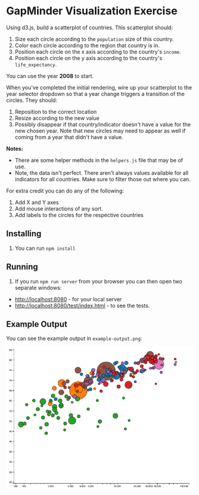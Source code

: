 # GapMinder Visualization Exercise

Using d3.js, build a scatterplot of countries. This scatterplot should:

1. Size each circle according to the `population` size of this country.
2. Color each circle according to the region that country is in.
3. Position each circle on the x axis according to the country's `income`.
4. Position each circle on the y axis according to the country's `life_expectancy`.

You can use the year **2008** to start.

When you've completed the initial rendering, wire up your scatterplot to the
year selector dropdown so that a year change triggers a transition of the circles.
They should:

1. Reposition to the correct location
2. Resize according to the new value
3. Possibly disappear if that country/indicator doesn't have a value for the new
chosen year. Note that new circles may need to appear as well if coming from a
year that didn't have a value.

**Notes:**

* There are some helper methods in the `helpers.js` file that may be of use.
* Note, the data isn't perfect. There aren't always values available for all
indicators for all countries. Make sure to filter those out where you can.

For extra credit you can do any of the following:

1. Add X and Y axes
2. Add mouse interactions of any sort.
3. Add labels to the circles for the respective countries

## Installing

1. You can run `npm install`

## Running

1. If you run `npm run server` from your browser you can then open two
separate windows:

- [http://localhost:8080](http://localhost:8080) - for your local server
- [http://localhost:8080/test/index.html](http://localhost:8080/test/index.html) - to see the tests.



## Example Output

You can see the example output in `example-output.png`:

![example-output.png](example-output.png)
